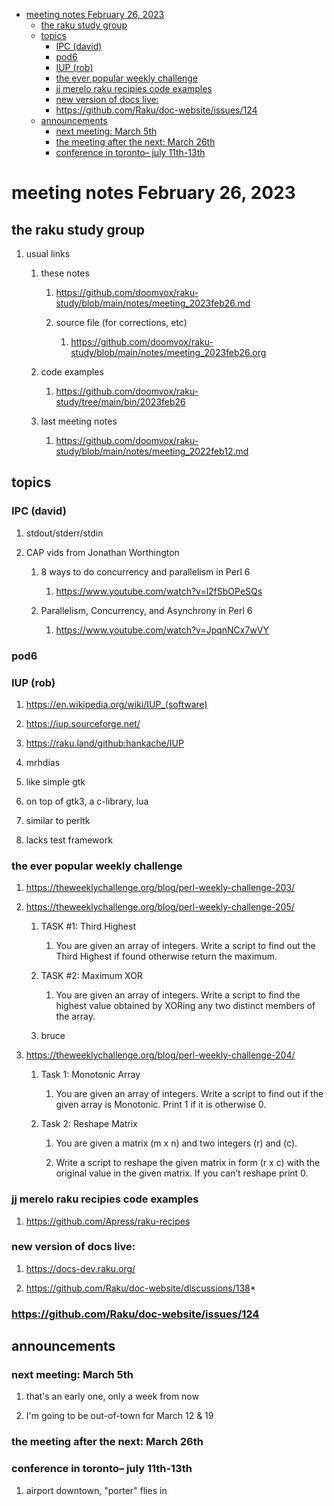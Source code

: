 - [meeting notes February 26, 2023](#orgc69a3de)
  - [the raku study group](#orgd11c655)
  - [topics](#org287b1f4)
    - [IPC (david)](#org9ab69be)
    - [pod6](#org75c5d9e)
    - [IUP (rob)](#orgcba468a)
    - [the ever popular weekly challenge](#org4b79ebf)
    - [jj merelo raku recipies code examples](#org155e7e6)
    - [new version of docs live:](#orgd793cba)
    - [<https://github.com/Raku/doc-website/issues/124>](#orgb38ed6e)
  - [announcements](#org0ef6699)
    - [next meeting: March 5th](#orgab49b72)
    - [the meeting after the next: March 26th](#orgd0c8d3d)
    - [conference in toronto&#x2013; july 11th-13th](#org3226612)


<a id="orgc69a3de"></a>

# meeting notes February 26, 2023


<a id="orgd11c655"></a>

## the raku study group

1.  usual links

    1.  these notes
    
        1.  <https://github.com/doomvox/raku-study/blob/main/notes/meeting_2023feb26.md>
        
        2.  source file (for corrections, etc)
        
            1.  <https://github.com/doomvox/raku-study/blob/main/notes/meeting_2023feb26.org>
    
    2.  code examples
    
        1.  <https://github.com/doomvox/raku-study/tree/main/bin/2023feb26>
    
    3.  last meeting notes
    
        1.  <https://github.com/doomvox/raku-study/blob/main/notes/meeting_2022feb12.md>


<a id="org287b1f4"></a>

## topics


<a id="org9ab69be"></a>

### IPC (david)

1.  stdout/stderr/stdin

2.  CAP vids from Jonathan Worthington

    1.  8 ways to do concurrency and parallelism in Perl 6
    
        1.  <https://www.youtube.com/watch?v=l2fSbOPeSQs>
    
    2.  Parallelism, Concurrency, and Asynchrony in Perl 6
    
        1.  <https://www.youtube.com/watch?v=JpqnNCx7wVY>


<a id="org75c5d9e"></a>

### pod6


<a id="orgcba468a"></a>

### IUP (rob)

1.  <https://en.wikipedia.org/wiki/IUP_(software)>

2.  <https://iup.sourceforge.net/>

3.  <https://raku.land/github:hankache/IUP>

1.  mrhdias

2.  like simple gtk

3.  on top of gtk3, a c-library, lua

4.  similar to perltk

5.  lacks test framework


<a id="org4b79ebf"></a>

### the ever popular weekly challenge

1.  <https://theweeklychallenge.org/blog/perl-weekly-challenge-203/>

2.  <https://theweeklychallenge.org/blog/perl-weekly-challenge-205/>

    1.  TASK #1: Third Highest
    
        1.  You are given an array of integers. Write a script to find out the Third Highest if found otherwise return the maximum.
    
    2.  TASK #2: Maximum XOR
    
        1.  You are given an array of integers. Write a script to find the highest value obtained by XORing any two distinct members of the array.
    
    3.  bruce

3.  <https://theweeklychallenge.org/blog/perl-weekly-challenge-204/>

    1.  Task 1: Monotonic Array
    
        1.  You are given an array of integers. Write a script to find out if the given array is Monotonic. Print 1 if it is otherwise 0.
    
    2.  Task 2: Reshape Matrix
    
        1.  You are given a matrix (m x n) and two integers (r) and (c).
        
        2.  Write a script to reshape the given matrix in form (r x c) with the original value in the given matrix. If you can’t reshape print 0.


<a id="org155e7e6"></a>

### jj merelo raku recipies code examples

1.  <https://github.com/Apress/raku-recipes>


<a id="orgd793cba"></a>

### new version of docs live:

1.  <https://docs-dev.raku.org/>

2.  <https://github.com/Raku/doc-website/discussions/138>\*


<a id="orgb38ed6e"></a>

### <https://github.com/Raku/doc-website/issues/124>


<a id="org0ef6699"></a>

## announcements


<a id="orgab49b72"></a>

### next meeting: March 5th

1.  that's an early one, only a week from now

2.  I'm going to be out-of-town for March 12 & 19


<a id="orgd0c8d3d"></a>

### the meeting after the next: March 26th


<a id="org3226612"></a>

### conference in toronto&#x2013; july 11th-13th

1.  airport downtown, "porter" flies in

